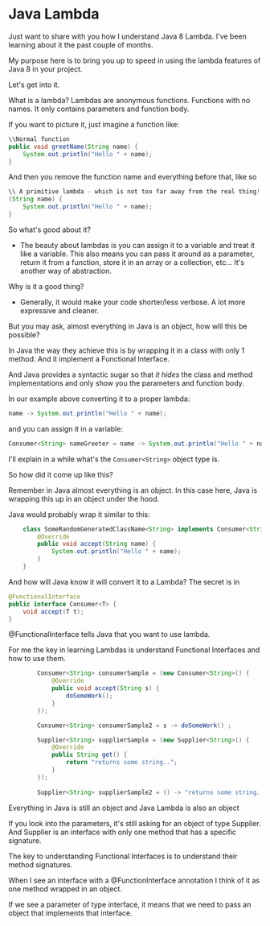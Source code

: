 # Java Lambda

Just want to share with you how I understand Java 8 Lambda. I've been learning about it the past couple of months.

My purpose here is to bring you up to speed in using the lambda features of Java 8 in your project.

Let's get into it.

What is a lambda? Lambdas are anonymous functions. Functions with no names. It only contains parameters and function body.

If you want to picture it, just imagine a function like:
```Java
\\Normal function
public void greetName(String name) {
    System.out.println("Hello " + name);
}
```

And then you remove the function name and everything before that, like so
```Java
\\ A primitive lambda - which is not too far away from the real thing!
(String name) {
    System.out.println("Hello " + name);
}
```

So what's good about it?
- The beauty about lambdas is you can assign it to a variable and treat it like a variable. This also means you can pass it around as a parameter, return it from a function, store it in an array or a collection, etc...  It's another way of abstraction.

Why is it a good thing? 
- Generally, it would make your code shorter/less verbose. A lot more expressive and cleaner.


But you may ask, almost everything in Java is an object, how will this be possible?

In Java the way they achieve this is by wrapping it in a class with only 1 method. And it implement a Functional Interface.

And Java provides a syntactic sugar so that *it hides* the class and method implementations and only show you the parameters and function body.

In our example above converting it to a proper lambda:
```Java
name -> System.out.println("Hello " + name);
```

and you can assign it in a variable:
```Java
Consumer<String> nameGreeter = name -> System.out.println("Hello " + name);
```

I'll explain in a while what's the ```Consumer<String>``` object type is.

So how did it come up like this?

Remember in Java almost everything is an object. In this case here, Java is wrapping this up in an object under the hood.

Java would probably wrap it similar to this:
```Java
    class SomeRandomGeneratedClassName<String> implements Consumer<String>{
        @Override
        public void accept(String name) {
            System.out.println("Hello " + name);
        }
    }
```

And how will Java know it will convert it to a Lambda? The secret is in 


```Java
@FunctionalInterface
public interface Consumer<T> {
    void accept(T t);
}    
```

@FunctionalInterface tells Java that you want to use lambda.

For me the key in learning Lambdas is understand Functional Interfaces and how to use them.

```Java
        Consumer<String> consumerSample = (new Consumer<String>() {
            @Override
            public void accept(String s) {
                doSomeWork();
            }
        });

        Consumer<String> consumerSample2 = s -> doSomeWork() ;

        Supplier<String> supplierSample = (new Supplier<String>() {
            @Override
            public String get() {
                return "returns some string..";
            }
        });
        
        Supplier<String> supplierSample2 = () -> "returns some string...";        

```

Everything in Java is still an object and Java Lambda is also an object

If you look into the parameters, it's still asking for an object of type Supplier. And Supplier is an interface with only one method that has a specific signature.

The key to understanding Functional Interfaces is to understand their method signatures.

When I see an interface with a @FunctionInterface annotation I think of it as one method wrapped in an object.

If we see a parameter of type interface, it means that we need to pass an object that implements that interface.